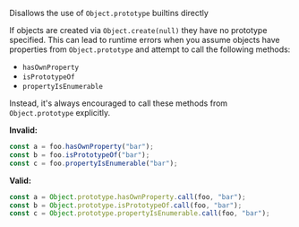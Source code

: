 Disallows the use of `Object.prototype` builtins directly

If objects are created via `Object.create(null)` they have no prototype
specified. This can lead to runtime errors when you assume objects have
properties from `Object.prototype` and attempt to call the following methods:

- `hasOwnProperty`
- `isPrototypeOf`
- `propertyIsEnumerable`

Instead, it's always encouraged to call these methods from `Object.prototype`
explicitly.

**Invalid:**

```typescript
const a = foo.hasOwnProperty("bar");
const b = foo.isPrototypeOf("bar");
const c = foo.propertyIsEnumerable("bar");
```

**Valid:**

```typescript
const a = Object.prototype.hasOwnProperty.call(foo, "bar");
const b = Object.prototype.isPrototypeOf.call(foo, "bar");
const c = Object.prototype.propertyIsEnumerable.call(foo, "bar");
```
